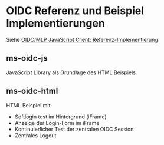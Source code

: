 # OIDC Referenz und Beispiel Implementierungen

Siehe [OIDC/MLP JavaScript Client: Referenz-Implementierung](https://kiwi.freenet-group.de/x/zAfPMw)

## ms-oidc-js

JavaScript Library als Grundlage des HTML Beispiels.

## ms-oidc-html

HTML Beispiel mit:

+ Softlogin test im Hintergrund (iFrame)
+ Anzeige der Login-Form im iFrame
+ Kontinuierlicher Test der zentralen OIDC Session
+ Zentrales Logout 
